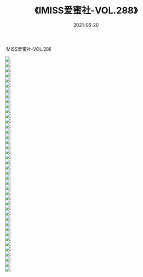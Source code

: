 ﻿---
layout: post
title:  《IMISS爱蜜社-VOL.288》
date:   2021-05-20
img: http://img.660000.xyz/Sharelink/网络美图/2021/IMISS爱蜜社-VOL.288/000.jpg
categories: [美女, 清纯, 唯美]
---

IMISS爱蜜社-VOL.288

  ![](http://img.660000.xyz/Sharelink/网络美图/2021/IMISS爱蜜社-VOL.288/001.jpg) <br> ![](http://img.660000.xyz/Sharelink/网络美图/2021/IMISS爱蜜社-VOL.288/002.jpg) <br> ![](http://img.660000.xyz/Sharelink/网络美图/2021/IMISS爱蜜社-VOL.288/003.jpg) <br> ![](http://img.660000.xyz/Sharelink/网络美图/2021/IMISS爱蜜社-VOL.288/004.jpg) <br> ![](http://img.660000.xyz/Sharelink/网络美图/2021/IMISS爱蜜社-VOL.288/005.jpg) <br> ![](http://img.660000.xyz/Sharelink/网络美图/2021/IMISS爱蜜社-VOL.288/006.jpg) <br> ![](http://img.660000.xyz/Sharelink/网络美图/2021/IMISS爱蜜社-VOL.288/007.jpg) <br> ![](http://img.660000.xyz/Sharelink/网络美图/2021/IMISS爱蜜社-VOL.288/008.jpg) <br> ![](http://img.660000.xyz/Sharelink/网络美图/2021/IMISS爱蜜社-VOL.288/009.jpg) <br> ![](http://img.660000.xyz/Sharelink/网络美图/2021/IMISS爱蜜社-VOL.288/010.jpg) <br> ![](http://img.660000.xyz/Sharelink/网络美图/2021/IMISS爱蜜社-VOL.288/011.jpg) <br> ![](http://img.660000.xyz/Sharelink/网络美图/2021/IMISS爱蜜社-VOL.288/012.jpg) <br> ![](http://img.660000.xyz/Sharelink/网络美图/2021/IMISS爱蜜社-VOL.288/013.jpg) <br> ![](http://img.660000.xyz/Sharelink/网络美图/2021/IMISS爱蜜社-VOL.288/014.jpg) <br> ![](http://img.660000.xyz/Sharelink/网络美图/2021/IMISS爱蜜社-VOL.288/015.jpg) <br> ![](http://img.660000.xyz/Sharelink/网络美图/2021/IMISS爱蜜社-VOL.288/016.jpg) <br> ![](http://img.660000.xyz/Sharelink/网络美图/2021/IMISS爱蜜社-VOL.288/017.jpg) <br> ![](http://img.660000.xyz/Sharelink/网络美图/2021/IMISS爱蜜社-VOL.288/018.jpg) <br> ![](http://img.660000.xyz/Sharelink/网络美图/2021/IMISS爱蜜社-VOL.288/019.jpg) <br> ![](http://img.660000.xyz/Sharelink/网络美图/2021/IMISS爱蜜社-VOL.288/020.jpg) <br> ![](http://img.660000.xyz/Sharelink/网络美图/2021/IMISS爱蜜社-VOL.288/021.jpg) <br> ![](http://img.660000.xyz/Sharelink/网络美图/2021/IMISS爱蜜社-VOL.288/022.jpg) <br> ![](http://img.660000.xyz/Sharelink/网络美图/2021/IMISS爱蜜社-VOL.288/023.jpg) <br> ![](http://img.660000.xyz/Sharelink/网络美图/2021/IMISS爱蜜社-VOL.288/024.jpg) <br> ![](http://img.660000.xyz/Sharelink/网络美图/2021/IMISS爱蜜社-VOL.288/025.jpg) <br> ![](http://img.660000.xyz/Sharelink/网络美图/2021/IMISS爱蜜社-VOL.288/026.jpg) <br> ![](http://img.660000.xyz/Sharelink/网络美图/2021/IMISS爱蜜社-VOL.288/027.jpg) <br> ![](http://img.660000.xyz/Sharelink/网络美图/2021/IMISS爱蜜社-VOL.288/028.jpg) <br> ![](http://img.660000.xyz/Sharelink/网络美图/2021/IMISS爱蜜社-VOL.288/029.jpg) <br> ![](http://img.660000.xyz/Sharelink/网络美图/2021/IMISS爱蜜社-VOL.288/030.jpg) <br> ![](http://img.660000.xyz/Sharelink/网络美图/2021/IMISS爱蜜社-VOL.288/031.jpg) <br> ![](http://img.660000.xyz/Sharelink/网络美图/2021/IMISS爱蜜社-VOL.288/032.jpg) <br> ![](http://img.660000.xyz/Sharelink/网络美图/2021/IMISS爱蜜社-VOL.288/033.jpg) <br> ![](http://img.660000.xyz/Sharelink/网络美图/2021/IMISS爱蜜社-VOL.288/034.jpg) <br> ![](http://img.660000.xyz/Sharelink/网络美图/2021/IMISS爱蜜社-VOL.288/035.jpg) <br> ![](http://img.660000.xyz/Sharelink/网络美图/2021/IMISS爱蜜社-VOL.288/036.jpg) <br> ![](http://img.660000.xyz/Sharelink/网络美图/2021/IMISS爱蜜社-VOL.288/037.jpg) <br> ![](http://img.660000.xyz/Sharelink/网络美图/2021/IMISS爱蜜社-VOL.288/038.jpg) <br> ![](http://img.660000.xyz/Sharelink/网络美图/2021/IMISS爱蜜社-VOL.288/039.jpg) <br> ![](http://img.660000.xyz/Sharelink/网络美图/2021/IMISS爱蜜社-VOL.288/040.jpg) <br> ![](http://img.660000.xyz/Sharelink/网络美图/2021/IMISS爱蜜社-VOL.288/041.jpg) <br> ![](http://img.660000.xyz/Sharelink/网络美图/2021/IMISS爱蜜社-VOL.288/042.jpg) <br>